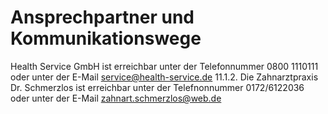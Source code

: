 # Ansprechpartner und Kommunikationswege


Health Service GmbH ist erreichbar unter der Telefonnummer 0800 1110111 oder  unter der E-Mail service@health-service.de
11.1.2.	Die Zahnarztpraxis Dr. Schmerzlos ist erreichbar unter der Telefnonnummer 0172/6122036 oder unter der E-Mail zahnart.schmerzlos@web.de